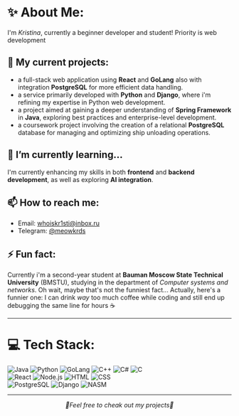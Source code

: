 # ✨ About Me:

I'm *Kristina*, currently a beginner developer and student! Priority is web development

## 🔭 My current projects:
- a full-stack web application using **React** and **GoLang** also with integration **PostgreSQL** for more efficient data handling.
- a service primarily developed with **Python** and **Django**, where i'm refining my expertise in Python web development.
- a project aimed at gaining a deeper understanding of **Spring Framework** in **Java**, exploring best practices and enterprise-level development.
- a coursework project involving the creation of a relational **PostgreSQL** database for managing and optimizing ship unloading operations.

## 🌱 I’m currently learning...
I'm currently enhancing my skills in both **frontend** and **backend development**, as well as exploring **AI integration**.

## 📫 How to reach me:
- Email: [whoiskr1sti@inbox.ru](mailto:whoiskr1sti@inbox.ru)
- Telegram: [@meowkrds](https://t.me/meowkrds)

## ⚡ Fun fact:
Currently i'm a second-year student at **Bauman Moscow State Technical University** (BMSTU), studying in the department of *Computer systems and networks*.
Oh wait, maybe that's not the funniest fact... Actually, here's a funnier one: I can drink *way* too much coffee while coding and still end up debugging the same line for hours ☕

---
# 💻 Tech Stack:

<p>
  <img src="https://img.shields.io/badge/Java-007396?style=flat&logo=java&logoColor=white" alt="Java"/>
  <img src="https://img.shields.io/badge/Python-3776AB?style=flat&logo=python&logoColor=white" alt="Python"/>
  <img src="https://img.shields.io/badge/Go-00ADD8?style=flat&logo=go&logoColor=white" alt="GoLang"/>
  <img src="https://img.shields.io/badge/C%2B%2B-00599C?style=flat&logo=c%2B%2B&logoColor=white" alt="C++"/>
  <img src="https://img.shields.io/badge/C%23-239120?style=flat&logo=csharp&logoColor=white" alt="C#"/>
  <img src="https://img.shields.io/badge/C-00599C?style=flat&logo=c&logoColor=white" alt="C"/>
  <br/>
  <img src="https://img.shields.io/badge/React-61DAFB?style=flat&logo=react&logoColor=black" alt="React"/>
  <img src="https://img.shields.io/badge/Node.js-339933?style=flat&logo=node.js&logoColor=white" alt="Node.js"/>
  <img src="https://img.shields.io/badge/HTML-E34F26?style=flat&logo=html5&logoColor=white" alt="HTML"/>
  <img src="https://img.shields.io/badge/CSS-1572B6?style=flat&logo=css3&logoColor=white" alt="CSS"/>
  <br/>
  <img src="https://img.shields.io/badge/PostgreSQL-4169E1?style=flat&logo=postgresql&logoColor=white" alt="PostgreSQL"/>
  <img src="https://img.shields.io/badge/Django-092E20?style=flat&logo=django&logoColor=white" alt="Django"/>
  <img src="https://img.shields.io/badge/NASM-5A5A5A?style=flat&logo=nasm&logoColor=white" alt="NASM"/>
</p>

---

*<p align="center">💫Feel free to cheak out my projects💫</p>*
